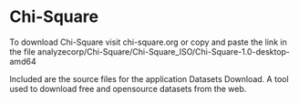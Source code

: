 Chi-Square
==========
To download Chi-Square visit chi-square.org or copy and paste the link in the file analyzecorp/Chi-Square/Chi-Square_ISO/Chi-Square-1.0-desktop-amd64


Included are the source files for the application Datasets Download. A tool used to download free and opensource datasets from the web.

